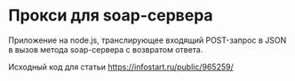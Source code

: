 # Прокси для soap-сервера

Приложение на node.js, транслирующее входящий POST-запрос в JSON в вызов метода soap-сервера с возвратом ответа.

Исходный код для статьи https://infostart.ru/public/965259/
